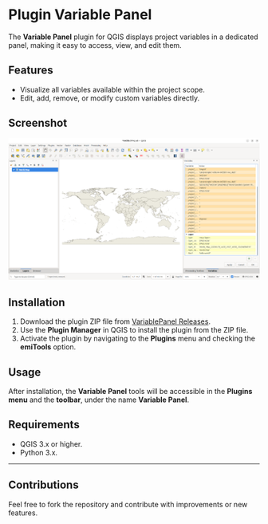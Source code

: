 # Plugin Variable Panel

The **Variable Panel** plugin for QGIS displays project variables in a dedicated panel, making it easy to access, view, and edit them.

## Features

- Visualize all variables available within the project scope.  
- Edit, add, remove, or modify custom variables directly.


## Screenshot
![alt text](https://github.com/alexandreparente/variablePanel/blob/main/screenshot/Captura%20de%20tela%20de%202025-09-22%2010-16-30.png)


## Installation

1. Download the plugin ZIP file from [VariablePanel Releases](https://github.com/alexandreparente/variablePanel/releases/).  
2. Use the **Plugin Manager** in QGIS to install the plugin from the ZIP file.  
3. Activate the plugin by navigating to the **Plugins** menu and checking the **emiTools** option.

## Usage

After installation, the **Variable Panel** tools will be accessible in the **Plugins menu** and the **toolbar**, under the name **Variable Panel**.

## Requirements

- QGIS 3.x or higher.  
- Python 3.x.  

---

## Contributions

Feel free to fork the repository and contribute with improvements or new features.
